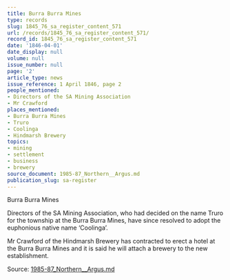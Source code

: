 ```yaml
---
title: Burra Burra Mines
type: records
slug: 1845_76_sa_register_content_571
url: /records/1845_76_sa_register_content_571/
record_id: 1845_76_sa_register_content_571
date: '1846-04-01'
date_display: null
volume: null
issue_number: null
page: '2'
article_type: news
issue_reference: 1 April 1846, page 2
people_mentioned:
- Directors of the SA Mining Association
- Mr Crawford
places_mentioned:
- Burra Burra Mines
- Truro
- Coolinga
- Hindmarsh Brewery
topics:
- mining
- settlement
- business
- brewery
source_document: 1985-87_Northern__Argus.md
publication_slug: sa-register
---
```


Burra Burra Mines

Directors of the SA Mining Association, who had decided on the name Truro for the township at the Burra Burra Mines, have since resolved to adopt the euphonious native name ‘Coolinga’.

Mr Crawford of the Hindmarsh Brewery has contracted to erect a hotel at the Burra Burra Mines and it is said he will attach a brewery to the new establishment.

Source: [1985-87_Northern__Argus.md](/downloads/markdown/1985-87_Northern__Argus.md)
